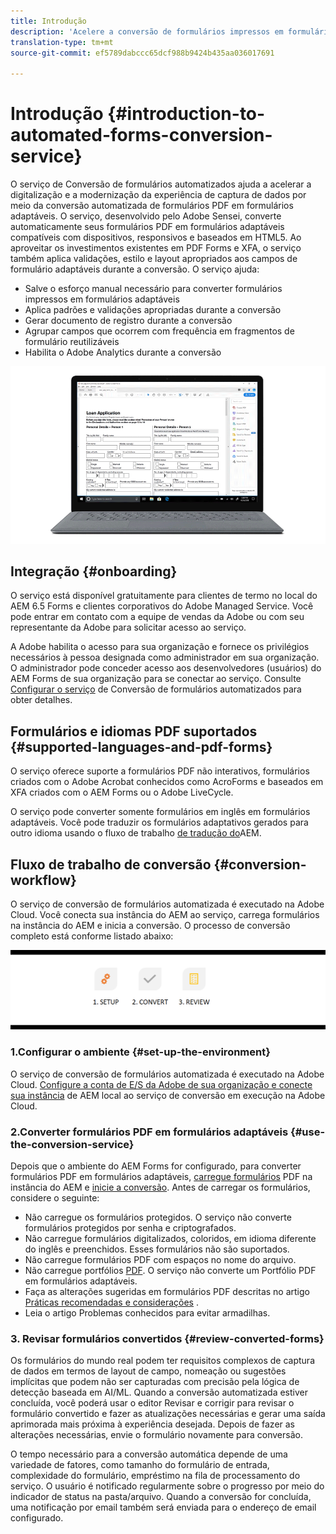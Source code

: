 ```yaml
---
title: Introdução
description: 'Acelere a conversão de formulários impressos em formulários adaptáveis '
translation-type: tm+mt
source-git-commit: ef5789dabccc65dcf988b9424b435aa036017691

---
```



# Introdução {#introduction-to-automated-forms-conversion-service}

O serviço de Conversão de formulários automatizados ajuda a acelerar a digitalização e a modernização da experiência de captura de dados por meio da conversão automatizada de formulários PDF em formulários adaptáveis. O serviço, desenvolvido pelo Adobe Sensei, converte automaticamente seus formulários PDF em formulários adaptáveis compatíveis com dispositivos, responsivos e baseados em HTML5. Ao aproveitar os investimentos existentes em PDF Forms e XFA, o serviço também aplica validações, estilo e layout apropriados aos campos de formulário adaptáveis durante a conversão. O serviço ajuda:

* Salve o esforço manual necessário para converter formulários impressos em formulários adaptáveis
* Aplica padrões e validações apropriadas durante a conversão
* Gerar documento de registro durante a conversão
* Agrupar campos que ocorrem com frequência em fragmentos de formulário reutilizáveis
* Habilita o Adobe Analytics durante a conversão

![É simples. Você só nos fornece as fontes e deixa tudo para nós. Nós lhe daremos belas formas adaptativas. É claro que você vai se preocupar com o resultado para sua satisfação. ](assets/pdf-to-adaptive-form-gitx50.gif)

## Integração {#onboarding}

O serviço está disponível gratuitamente para clientes de termo no local do AEM 6.5 Forms e clientes corporativos do Adobe Managed Service. Você pode entrar em contato com a equipe de vendas da Adobe ou com seu representante da Adobe para solicitar acesso ao serviço.

A Adobe habilita o acesso para sua organização e fornece os privilégios necessários à pessoa designada como administrador em sua organização. O administrador pode conceder acesso aos desenvolvedores (usuários) do AEM Forms de sua organização para se conectar ao serviço. Consulte [Configurar o serviço](configure-service.md) de Conversão de formulários automatizados para obter detalhes.

## Formulários e idiomas PDF suportados {#supported-languages-and-pdf-forms}

O serviço oferece suporte a formulários PDF não interativos, formulários criados com o Adobe Acrobat conhecidos como AcroForms e baseados em XFA criados com o AEM Forms ou o Adobe LiveCycle.

O serviço pode converter somente formulários em inglês em formulários adaptáveis. Você pode traduzir os formulários adaptativos gerados para outro idioma usando o fluxo de trabalho [de tradução do](https://helpx.adobe.com/experience-manager/6-5/forms/using/using-aem-translation-workflow-to-localize-adaptive-forms.html)AEM.

## Fluxo de trabalho de conversão {#conversion-workflow}

O serviço de conversão de formulários automatizada é executado na Adobe Cloud. Você conecta sua instância do AEM ao serviço, carrega formulários na instância do AEM e inicia a conversão. O processo de conversão completo está conforme listado abaixo:

![Fluxo de trabalho](assets/conversion-workflow.png)

### 1.Configurar o ambiente {#set-up-the-environment}

O serviço de conversão de formulários automatizada é executado na Adobe Cloud. [Configure a conta de E/S da Adobe de sua organização e conecte sua instância](configure-service.md) de AEM local ao serviço de conversão em execução na Adobe Cloud.

### 2.Converter formulários PDF em formulários adaptáveis {#use-the-conversion-service}

Depois que o ambiente do AEM Forms for configurado, para converter formulários PDF em formulários adaptáveis, [carregue formulários](convert-existing-forms-to-adaptive-forms.md) PDF na instância do AEM e [inicie a conversão](convert-existing-forms-to-adaptive-forms.md#run-the-conversion). Antes de carregar os formulários, considere o seguinte:

* Não carregue os formulários protegidos. O serviço não converte formulários protegidos por senha e criptografados.
* Não carregue formulários digitalizados, coloridos, em idioma diferente do inglês e preenchidos. Esses formulários não são suportados.
* Não carregue formulários PDF com espaços no nome do arquivo.
* Não carregue portfólios [PDF](https://helpx.adobe.com/acrobat/using/overview-pdf-portfolios.html). O serviço não converte um Portfólio PDF em formulários adaptáveis.
* Faça as alterações sugeridas em formulários PDF descritas no artigo [Práticas recomendadas e considerações](styles-and-pattern-considerations-and-best-practices.md) .
* Leia o artigo Problemas [](known-issues.md) conhecidos para evitar armadilhas.

### 3. Revisar formulários convertidos {#review-converted-forms}

Os formulários do mundo real podem ter requisitos complexos de captura de dados em termos de layout de campo, nomeação ou sugestões implícitas que podem não ser capturadas com precisão pela lógica de detecção baseada em AI/ML. Quando a conversão automatizada estiver concluída, você poderá usar o editor [](review-correct-ui-edited.md) Revisar e corrigir para revisar o formulário convertido e fazer as atualizações necessárias e gerar uma saída aprimorada mais próxima à experiência desejada. Depois de fazer as alterações necessárias, envie o formulário novamente para conversão.

O tempo necessário para a conversão automática depende de uma variedade de fatores, como tamanho do formulário de entrada, complexidade do formulário, empréstimo na fila de processamento do serviço. O usuário é notificado regularmente sobre o progresso por meio do indicador de status na pasta/arquivo. Quando a conversão for concluída, uma notificação por email também será enviada para o endereço de email configurado.
